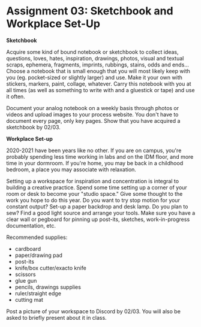 
# Assignment 03: Sketchbook and Workplace Set-Up 

**Sketchbook**

Acquire some kind of bound notebook or sketchbook to collect ideas, questions, loves, hates, inspiration, drawings, photos, visual and textual scraps, ephemera, fragments, imprints, rubbings, stains, odds and ends… Choose a notebook that is small enough that you will most likely keep with you (eg. pocket-sized or slightly larger) and use. Make it your own with stickers, markers, paint, collage, whatever. Carry this notebook with you at all times (as well as something to write with and a gluestick or tape) and use it often.

Document your analog notebook on a weekly basis through photos or videos and upload images to your process website. You don't have to document every page, only key pages. Show that you have acquired a sketchbook by 02/03. 

**Workplace Set-up**

2020-2021 have been years like no other. If you are on campus, you're probably spending less time working in labs and on the IDM floor, and more time in your dormroom. If you're home, you may be back in a childhood bedroom, a place you may associate with relaxation. 

Setting up a workspace for inspiration and concentration is integral to building a creative practice. Spend some time setting up a corner of your room or desk to become your "studio space." Give some thought to the work you hope to do this year. Do you want to try stop motion for your constant output? Set-up a paper backdrop and desk lamp. Do you plan to sew? Find a good light source and arrange your tools. Make sure you have a clear wall or pegboard for pinning up post-its, sketches, work-in-progress documentation, etc. 

Recommended supplies:
* cardboard
* paper/drawing pad
* post-its
* knife/box cutter/exacto knife
* scissors
* glue gun
* pencils, drawings supplies
* ruler/straight edge
* cutting mat 

Post a picture of your workspace to Discord by 02/03. You will also be asked to briefly present about it in class. 
